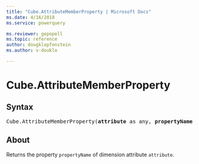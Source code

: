 ```yaml
---
title: "Cube.AttributeMemberProperty | Microsoft Docs"
ms.date: 4/16/2018
ms.service: powerquery

ms.reviewer: gepopell
ms.topic: reference
author: dougklopfenstein
ms.author: v-douklo

---
```

# Cube.AttributeMemberProperty

## Syntax

<pre>
Cube.AttributeMemberProperty(<b>attribute</b> as any, <b>propertyName</b> as text) as any
</pre>

## About
Returns the property `propertyName` of dimension attribute `attribute`.

